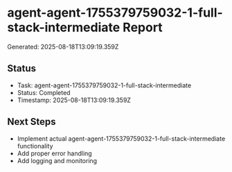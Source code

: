 # agent-agent-1755379759032-1-full-stack-intermediate Report

Generated: 2025-08-18T13:09:19.359Z

## Status
- Task: agent-agent-1755379759032-1-full-stack-intermediate
- Status: Completed
- Timestamp: 2025-08-18T13:09:19.359Z

## Next Steps
- Implement actual agent-agent-1755379759032-1-full-stack-intermediate functionality
- Add proper error handling
- Add logging and monitoring
